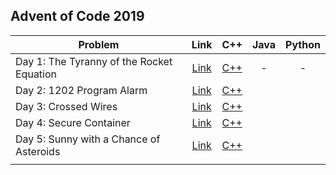 ## Advent of Code 2019

| Problem | Link | C++ | Java | Python |
| --- | :---: | :---: | :---: | :---: |
| Day 1: The Tyranny of the Rocket Equation | [Link](https://adventofcode.com/2019/day/1) | [C++](Day-01-The-Tyranny-of-the-Rocket-Equation/cpp-2019-01/) | - | - |
| Day 2: 1202 Program Alarm | [Link](https://adventofcode.com/2019/day/2) | [C++](Day-02-1202-Program-Alarm/cpp-2019-02/) | | |
| Day 3: Crossed Wires | [Link](https://adventofcode.com/2019/day/3) | [C++](Day-03-Crossed-Wires/cpp-2019-03/) | | |
| Day 4: Secure Container | [Link](https://adventofcode.com/2019/day/4) | [C++](Day-04-Secure-Container/cpp-2019-04/) | | |
| Day 5: Sunny with a Chance of Asteroids | [Link](https://adventofcode.com/2019/day/5) | [C++](Day-05-Sunny-with-a-Chance-of-Asteroids/cpp-2019-05/) | | |
| | | | | |
